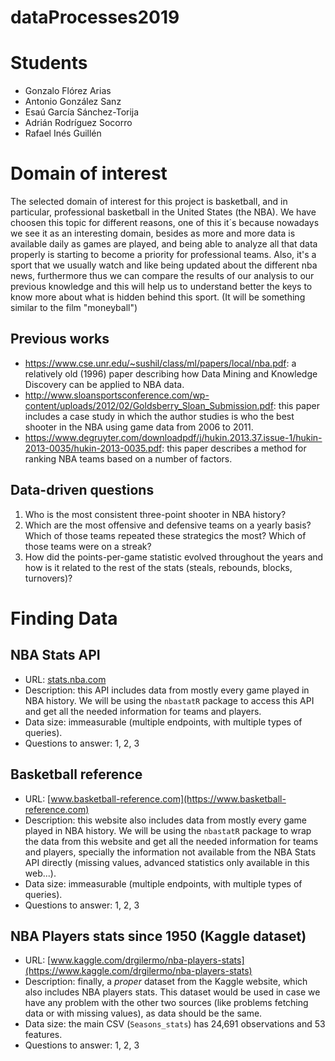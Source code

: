 # dataProcesses2019

# Students
- Gonzalo Flórez Arias
- Antonio González Sanz
- Esaú García Sánchez-Torija
- Adrián Rodríguez Socorro
- Rafael Inés Guillén

# Domain of interest
The selected domain of interest for this project is basketball, and in particular, professional basketball in the United States (the NBA).
We have choosen this topic for different reasons, one of this it´s because nowadays we see it as an interesting domain, besides as more and more data is available daily as games are played, and being able to analyze all that data properly is starting to become a priority for professional teams.
Also, it's a sport that we usually watch and like being updated about the different nba news, furthermore thus we can compare the results of our analysis to our previous knowledge and this will help us to understand better the keys to know more about what is hidden behind this sport. (It will be something similar to the film "moneyball")

## Previous works
- https://www.cse.unr.edu/~sushil/class/ml/papers/local/nba.pdf: a relatively old (1996) paper describing how Data Mining and Knowledge Discovery can be applied to NBA data.
- http://www.sloansportsconference.com/wp-content/uploads/2012/02/Goldsberry_Sloan_Submission.pdf: this paper includes a case study in which the author studies is who the best shooter in the NBA using game data from 2006 to 2011.
- https://www.degruyter.com/downloadpdf/j/hukin.2013.37.issue-1/hukin-2013-0035/hukin-2013-0035.pdf: this paper describes a method for ranking NBA teams based on a number of factors.

## Data-driven questions
<ol>
	<li>Who is the most consistent three-point shooter in NBA history?</li>
	<li>Which are the most offensive and defensive teams on a yearly basis?
	Which of those teams repeated these strategics the most?
	Which of those teams were on a streak?</li>
	<li>How did the points-per-game statistic evolved throughout the years and how is it related to the rest of the stats (steals, rebounds, blocks, turnovers)?</li>
</ol>

# Finding Data
## NBA Stats API
- URL: [stats.nba.com](https://stats.nba.com)
- Description: this API includes data from mostly every game played in NBA history.
We will be using the `nbastatR` package to access this API and get all the needed information for teams and players.
- Data size: immeasurable (multiple endpoints, with multiple types of queries).
- Questions to answer: 1, 2, 3

## Basketball reference
- URL: [www.basketball-reference.com](https://www.basketball-reference.com)
- Description: this website also includes data from mostly every game played in NBA history.
We will be using the `nbastatR` package to wrap the data from this website and get all the needed information for teams and players, specially the information not available from the NBA Stats API directly (missing values, advanced statistics only available in this web...).
- Data size: immeasurable (multiple endpoints, with multiple types of queries).
- Questions to answer: 1, 2, 3

## NBA Players stats since 1950 (Kaggle dataset)
- URL: [www.kaggle.com/drgilermo/nba-players-stats](https://www.kaggle.com/drgilermo/nba-players-stats)
- Description: finally, a _proper_ dataset from the Kaggle website, which also includes NBA players stats.
This dataset would be used in case we have any problem with the other two sources (like problems fetching data or with missing values), as data should be the same.
- Data size: the main CSV (`Seasons_stats`) has 24,691 observations and 53 features.
- Questions to answer: 1, 2, 3
